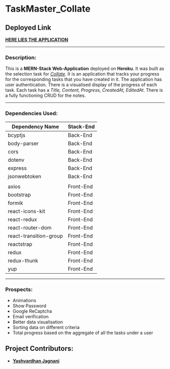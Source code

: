 # TaskMaster_Collate

## Deployed Link

[**HERE LIES THE APPLICATION**](https://task-master-collate.herokuapp.com/tasks)

---

### Description:

This is a **MERN-Stack Web-Application** deployed on **Heroku**. It was built as the selection task for [_Collate_](https://collate.co.in/). It is an application that tracks your progress for the corresponding tasks that you have created in it. The application has user authentication. There is a visualised display of the progress of each task. Each task has a _Title, Content, Progress, CreatedAt, EditedAt_.
There is a fully functioning CRUD for the notes.

---

### Dependencies Used:

| Dependency Name        | Stack-End |
| ---------------------- | --------- |
| bcyptjs                | Back-End  |
| body-parser            | Back-End  |
| cors                   | Back-End  |
| dotenv                 | Back-End  |
| express                | Back-End  |
| jsonwebtoken           | Back-End  |
|                        |           |
| axios                  | Front-End |
| bootstrap              | Front-End |
| formik                 | Front-End |
| react-icons-kit        | Front-End |
| react-redux            | Front-End |
| react-router-dom       | Front-End |
| react-transition-group | Front-End |
| reactstrap             | Front-End |
| redux                  | Front-End |
| redux-thunk            | Front-End |
| yup                    | Front-End |

---

### Prospects:

- Animations
- Show Password
- Google ReCaptcha
- Email verification
- Better data visualisation
- Sorting data on different criteria
- Total progress based on the aggregate of all the tasks under a user

## Project Contributors:

- [**Yashvardhan Jagnani**](https://github.com/jagnani73)
